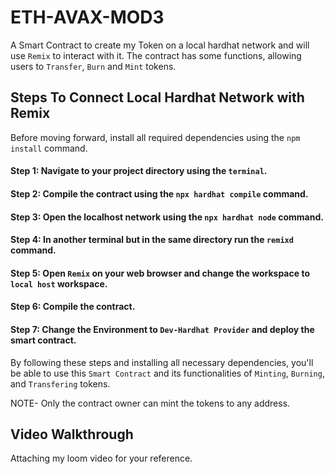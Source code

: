 # ETH-AVAX-MOD3
A Smart Contract to create my Token on a local hardhat network and will use `Remix` to interact with it. The contract has some functions, allowing users to `Transfer`, `Burn` and `Mint` tokens.

## Steps To Connect Local Hardhat Network with Remix

Before moving forward, install all required dependencies using the `npm install` command. 

#### Step 1: Navigate to your project directory using the `terminal`.
#### Step 2: Compile the contract using the `npx hardhat compile` command.
#### Step 3: Open the localhost network using the `npx hardhat node` command.
#### Step 4: In another terminal but in the same directory run the `remixd` command.
#### Step 5: Open `Remix` on your web browser and change the workspace to `local host` workspace.
#### Step 6: Compile the contract.
#### Step 7: Change the Environment to `Dev-Hardhat Provider` and deploy the smart contract.

By following these steps and installing all necessary dependencies, you'll be able to use this `Smart Contract` and its functionalities of `Minting`, `Burning`, and `Transfering` tokens.

NOTE- Only the contract owner can mint the tokens to any address.

## Video Walkthrough

Attaching my loom video for your reference. 
